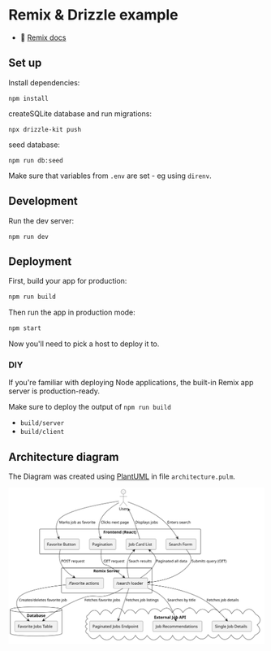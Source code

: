 # Remix & Drizzle example

- 📖 [Remix docs](https://remix.run/docs)

## Set up

Install dependencies:

```shellscript
npm install
```

createSQLite database and run migrations:

```shellscript
npx drizzle-kit push
```

seed database:

```shellscript
npm run db:seed
```

Make sure that variables from `.env` are set - eg using `direnv`.

## Development

Run the dev server:

```shellscript
npm run dev
```

## Deployment

First, build your app for production:

```sh
npm run build
```

Then run the app in production mode:

```sh
npm start
```

Now you'll need to pick a host to deploy it to.

### DIY

If you're familiar with deploying Node applications, the built-in Remix app server is production-ready.

Make sure to deploy the output of `npm run build`

- `build/server`
- `build/client`

## Architecture diagram

The Diagram was created using [PlantUML](https://plantuml.com/) in file `architecture.pulm`.

![Architecture diagram](./out/architecture/Architecture.svg)
